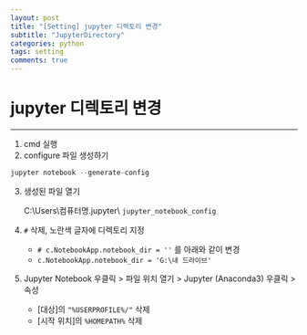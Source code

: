 ```yaml
---
layout: post
title: "[Setting] jupyter 디렉토리 변경"
subtitle: "JupyterDirectory"
categories: python
tags: setting
comments: true
---
```


# jupyter 디렉토리 변경

* * *

1. cmd 실행
2. configure 파일 생성하기
```python
jupyter notebook --generate-config
```
3. 생성된 파일 열기

    C:\Users\컴퓨터명\.jupyter\ `jupyter_notebook_config`

4. `#` 삭제, 노란색 글자에 디렉토리 지정

    * `# c.NotebookApp.notebook_dir = ''` 를 아래와 같이 변경
    * `c.NotebookApp.notebook_dir = 'G:\내 드라이브'`

5. Jupyter Notebook 우클릭 > 파일 위치 열기 > Jupyter (Anaconda3) 우클릭 > 속성
    * [대상]의 `"%USERPROFILE%/"` 삭제
    * [시작 위치]의 `%HOMEPATH%` 삭제
